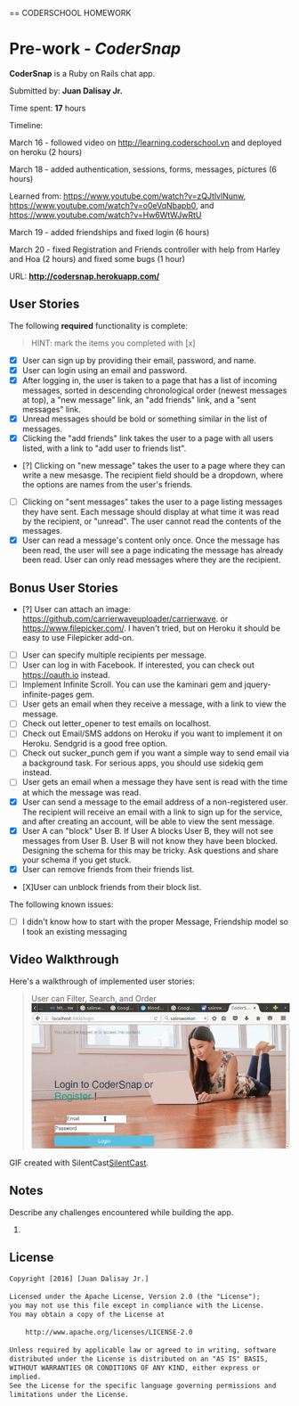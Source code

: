 == CODERSCHOOL HOMEWORK

# Pre-work - *CoderSnap*

**CoderSnap** is a Ruby on Rails chat app.

Submitted by: **Juan Dalisay Jr.**

Time spent: **17** hours 

Timeline:

March 16 - followed video on http://learning.coderschool.vn and deployed on heroku (2 hours)

March 18 - added authentication, sessions, forms, messages, pictures (6 hours)

Learned from: https://www.youtube.com/watch?v=zQJtlvlNunw, https://www.youtube.com/watch?v=o0eVqNbapb0, and https://www.youtube.com/watch?v=Hw6WtWJwRtU

March 19 - added friendships and fixed login (6 hours)

March 20 - fixed Registration and Friends controller with help from Harley and Hoa (2 hours) and fixed some bugs (1 hour)

URL: **http://codersnap.herokuapp.com/**

## User Stories

The following **required** functionality is complete:

> HINT: mark the items you completed with [x]

* [X] User can sign up by providing their email, password, and name.
* [X] User can login using an email and password.
* [X] After logging in, the user is taken to a page that has a list of incoming messages, sorted in descending chronological order (newest messages at top), a "new message" link, an "add friends" link, and a "sent messages" link.
* [X] Unread messages should be bold or something similar in the list of messages.
* [X] Clicking the "add friends" link takes the user to a page with all users listed, with a link to "add user to friends list".
* [?] Clicking on "new message" takes the user to a page where they can write a new mesasge. The recipient field should be a dropdown, where the options are names from the user's friends.
* [ ] Clicking on "sent messages" takes the user to a page listing messages they have sent. Each message should display at what time it was read by the recipient, or "unread". The user cannot read the contents of the messages.
* [X] User can read a message's content only once. Once the message has been read, the user will see a page indicating the message has already been read.
User can only read messages where they are the recipient.

## Bonus User Stories

* [?] User can attach an image: https://github.com/carrierwaveuploader/carrierwave.
or https://www.filepicker.com/. I haven't tried, but on Heroku it should be easy to use Filepicker add-on.
* [ ] User can specify multiple recipients per message.
* [ ] User can log in with Facebook. If interested, you can check out https://oauth.io instead.
* [ ] Implement Infinite Scroll. You can use the kaminari gem and jquery-infinite-pages gem.
* [ ] User gets an email when they receive a message, with a link to view the message.
* [ ] Check out letter_opener to test emails on localhost.
* [ ] Check out Email/SMS addons on Heroku if you want to implement it on Heroku. Sendgrid is a good free option.
* [ ] Check out sucker_punch gem if you want a simple way to send email via a background task. For serious apps, you should use sidekiq gem instead.
* [ ] User gets an email when a message they have sent is read with the time at which the message was read.
* [X] User can send a message to the email address of a non-registered user. The recipient will receive an email with a link to sign up for the service, and after creating an account, will be able to view the sent message.
* [X] User A can "block" User B. If User A blocks User B, they will not see messages from User B. User B will not know they have been blocked.
Designing the schema for this may be tricky. Ask questions and share your schema if you get stuck.
* [X] User can remove friends from their friends list.
* [X]User can unblock friends from their block list.


The following known issues:

* [ ] I didn't know how to start with the proper Message, Friendship model so I took an existing messaging 

## Video Walkthrough 

Here's a walkthrough of implemented user stories:

> User can Filter, Search, and Order 
![Filter](/anim.gif)

GIF created with SilentCast[SilentCast](https://github.com/colinkeenan/silentcast).

## Notes

Describe any challenges encountered while building the app.

1. 


## License

    Copyright [2016] [Juan Dalisay Jr.]

    Licensed under the Apache License, Version 2.0 (the "License");
    you may not use this file except in compliance with the License.
    You may obtain a copy of the License at

        http://www.apache.org/licenses/LICENSE-2.0

    Unless required by applicable law or agreed to in writing, software
    distributed under the License is distributed on an "AS IS" BASIS,
    WITHOUT WARRANTIES OR CONDITIONS OF ANY KIND, either express or implied.
    See the License for the specific language governing permissions and
    limitations under the License.
